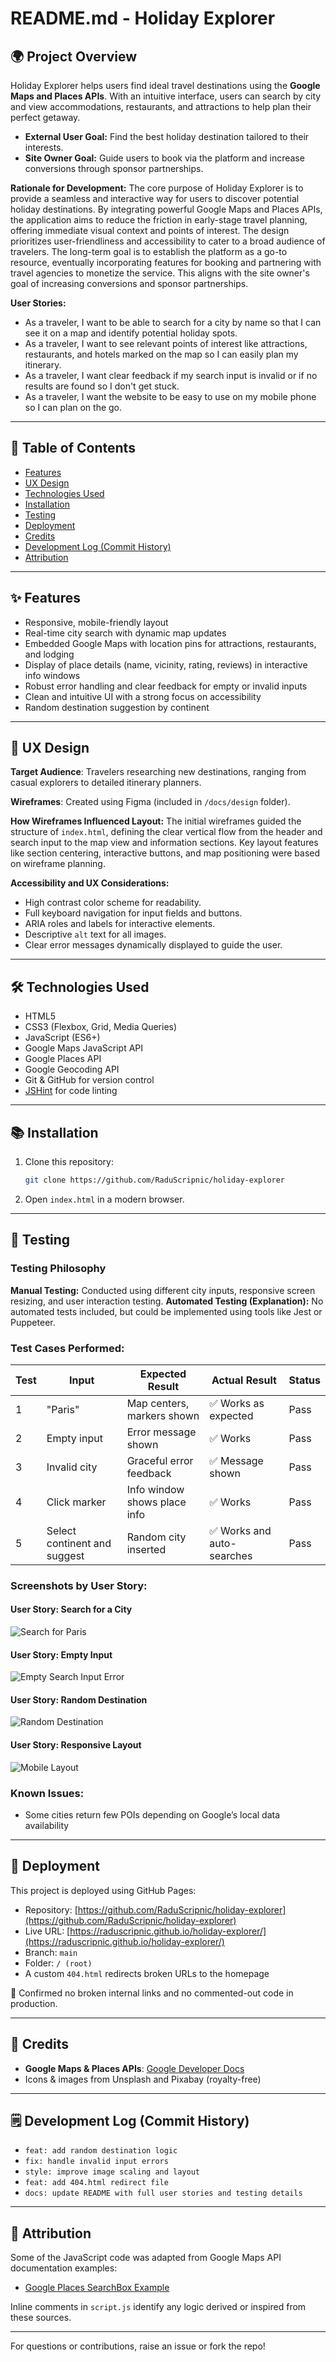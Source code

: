 # README.md - Holiday Explorer

## 🌍 Project Overview

Holiday Explorer helps users find ideal travel destinations using the **Google Maps and Places APIs**. With an intuitive interface, users can search by city and view accommodations, restaurants, and attractions to help plan their perfect getaway.

* **External User Goal:** Find the best holiday destination tailored to their interests.
* **Site Owner Goal:** Guide users to book via the platform and increase conversions through sponsor partnerships.

**Rationale for Development:**
The core purpose of Holiday Explorer is to provide a seamless and interactive way for users to discover potential holiday destinations. By integrating powerful Google Maps and Places APIs, the application aims to reduce the friction in early-stage travel planning, offering immediate visual context and points of interest. The design prioritizes user-friendliness and accessibility to cater to a broad audience of travelers. The long-term goal is to establish the platform as a go-to resource, eventually incorporating features for booking and partnering with travel agencies to monetize the service. This aligns with the site owner's goal of increasing conversions and sponsor partnerships.

**User Stories:**

* As a traveler, I want to be able to search for a city by name so that I can see it on a map and identify potential holiday spots.
* As a traveler, I want to see relevant points of interest like attractions, restaurants, and hotels marked on the map so I can easily plan my itinerary.
* As a traveler, I want clear feedback if my search input is invalid or if no results are found so I don't get stuck.
* As a traveler, I want the website to be easy to use on my mobile phone so I can plan on the go.

---

## 📄 Table of Contents

* [Features](#features)
* [UX Design](#ux-design)
* [Technologies Used](#technologies-used)
* [Installation](#installation)
* [Testing](#testing)
* [Deployment](#deployment)
* [Credits](#credits)
* [Development Log (Commit History)](#development-log-commit-history)
* [Attribution](#attribution)

---

## ✨ Features

* Responsive, mobile-friendly layout
* Real-time city search with dynamic map updates
* Embedded Google Maps with location pins for attractions, restaurants, and lodging
* Display of place details (name, vicinity, rating, reviews) in interactive info windows
* Robust error handling and clear feedback for empty or invalid inputs
* Clean and intuitive UI with a strong focus on accessibility
* Random destination suggestion by continent

---

## 🌈 UX Design

**Target Audience**: Travelers researching new destinations, ranging from casual explorers to detailed itinerary planners.

**Wireframes**:
Created using Figma (included in `/docs/design` folder).

**How Wireframes Influenced Layout:**
The initial wireframes guided the structure of `index.html`, defining the clear vertical flow from the header and search input to the map view and information sections. Key layout features like section centering, interactive buttons, and map positioning were based on wireframe planning.

**Accessibility and UX Considerations:**

* High contrast color scheme for readability.
* Full keyboard navigation for input fields and buttons.
* ARIA roles and labels for interactive elements.
* Descriptive `alt` text for all images.
* Clear error messages dynamically displayed to guide the user.

---

## 🛠️ Technologies Used

* HTML5
* CSS3 (Flexbox, Grid, Media Queries)
* JavaScript (ES6+)
* Google Maps JavaScript API
* Google Places API
* Google Geocoding API
* Git & GitHub for version control
* [JSHint](https://jshint.com/) for code linting

---

## 📚 Installation

1. Clone this repository:

   ```bash
   git clone https://github.com/RaduScripnic/holiday-explorer
   ```
2. Open `index.html` in a modern browser.

---

## 🔧 Testing

### Testing Philosophy

**Manual Testing:** Conducted using different city inputs, responsive screen resizing, and user interaction testing.
**Automated Testing (Explanation):** No automated tests included, but could be implemented using tools like Jest or Puppeteer.

### Test Cases Performed:

| Test | Input                        | Expected Result              | Actual Result             | Status |
| ---- | ---------------------------- | ---------------------------- | ------------------------- | ------ |
| 1    | "Paris"                      | Map centers, markers shown   | ✅ Works as expected       | Pass   |
| 2    | Empty input                  | Error message shown          | ✅ Works                   | Pass   |
| 3    | Invalid city                 | Graceful error feedback      | ✅ Message shown           | Pass   |
| 4    | Click marker                 | Info window shows place info | ✅ Works                   | Pass   |
| 5    | Select continent and suggest | Random city inserted         | ✅ Works and auto-searches | Pass   |

### Screenshots by User Story:

#### User Story: Search for a City

![Search for Paris](assets/docs/screenshots/search-paris.png)

#### User Story: Empty Input

![Empty Search Input Error](assets/docs/screenshots/empty-input-error.png)

#### User Story: Random Destination

![Random Destination](assets/docs/screenshots/random-destination.png)

#### User Story: Responsive Layout

![Mobile Layout](assets/docs/screenshots/mobile-layout.png)

### Known Issues:

* Some cities return few POIs depending on Google’s local data availability

---

## 🚀 Deployment

This project is deployed using GitHub Pages:

* Repository: [https://github.com/RaduScripnic/holiday-explorer](https://github.com/RaduScripnic/holiday-explorer)
* Live URL: [https://raduscripnic.github.io/holiday-explorer/](https://raduscripnic.github.io/holiday-explorer/)
* Branch: `main`
* Folder: `/ (root)`
* A custom `404.html` redirects broken URLs to the homepage

🔹 Confirmed no broken internal links and no commented-out code in production.

---

## 📅 Credits

* **Google Maps & Places APIs**: [Google Developer Docs](https://developers.google.com/maps/documentation)
* Icons & images from Unsplash and Pixabay (royalty-free)

---

## 🗒️ Development Log (Commit History)

* `feat: add random destination logic`
* `fix: handle invalid input errors`
* `style: improve image scaling and layout`
* `feat: add 404.html redirect file`
* `docs: update README with full user stories and testing details`

---

## 📃 Attribution

Some of the JavaScript code was adapted from Google Maps API documentation examples:

* [Google Places SearchBox Example](https://developers.google.com/maps/documentation/javascript/examples/places-searchbox)

Inline comments in `script.js` identify any logic derived or inspired from these sources.

---

For questions or contributions, raise an issue or fork the repo!
